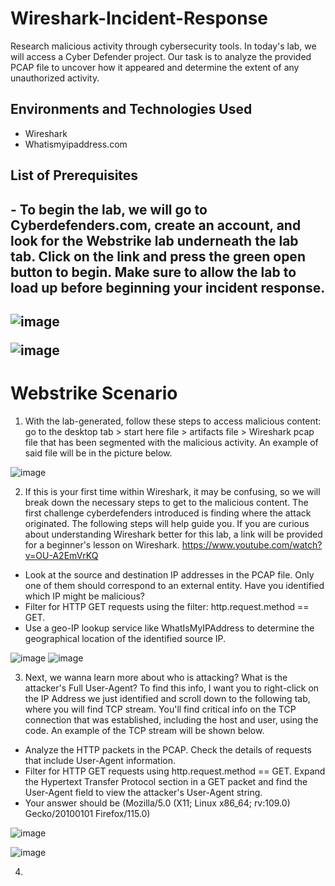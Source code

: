 # Wireshark-Incident-Response
Research malicious activity through cybersecurity tools. In today's lab, we will access a Cyber Defender project. Our task is to analyze the provided PCAP file to uncover how it appeared and determine the extent of any unauthorized activity.
<h2>Environments and Technologies Used</h2>

- Wireshark
- Whatismyipaddress.com

<h2>List of Prerequisites</h2>
<h2>- To begin the lab, we will go to Cyberdefenders.com, create an account, and look for the Webstrike lab underneath the lab tab. Click on the link and press the green open button to begin. Make sure to allow the lab to load up before beginning your incident response.<h2>

![image](https://github.com/user-attachments/assets/d3cc0dbe-1b6a-4dab-9573-1c5fc510a720)

![image](https://github.com/user-attachments/assets/13361b9a-ad7e-4419-93d0-f2993658045c)


# Webstrike Scenario
1. With the lab-generated, follow these steps to access malicious content: go to the desktop tab > start here file > artifacts file > Wireshark pcap file that has been segmented with the malicious activity. An example of said file will be in the picture below.

![image](https://github.com/user-attachments/assets/ef853647-12d9-406c-9e7c-4f2290e99138)


2. If this is your first time within Wireshark, it may be confusing, so we will break down the necessary steps to get to the malicious content. The first challenge cyberdefenders introduced is finding where the attack originated. The following steps will help guide you. If you are curious about understanding Wireshark better for this lab, a link will be provided for a beginner's lesson on Wireshark.
   https://www.youtube.com/watch?v=OU-A2EmVrKQ

- Look at the source and destination IP addresses in the PCAP file. Only one of them should correspond to an external entity. Have you identified which IP might be malicious?
- Filter for HTTP GET requests using the filter: http.request.method == GET.
- Use a geo-IP lookup service like WhatIsMyIPAddress to determine the geographical location of the identified source IP.

![image](https://github.com/user-attachments/assets/de594829-1db5-4595-913a-1dc8b6ce08f6)
![image](https://github.com/user-attachments/assets/fd5fbdb0-faba-45dc-a795-6e6a8919fe1b)

3. Next, we wanna learn more about who is attacking? What is the attacker's Full User-Agent? To find this info, I want you to right-click on the IP Address we just identified and scroll down to the following tab, where you will find TCP stream. You'll find critical info on the TCP connection that was established, including the host and user, using the code. An example of the TCP stream will be shown below.

- Analyze the HTTP packets in the PCAP. Check the details of requests that include User-Agent information.
- Filter for HTTP GET requests using http.request.method == GET. Expand the Hypertext Transfer Protocol section in a GET packet and find the User-Agent field to view the attacker's User-Agent string.
- Your answer should be (Mozilla/5.0 (X11; Linux x86_64; rv:109.0) Gecko/20100101 Firefox/115.0)


![image](https://github.com/user-attachments/assets/403b82bc-dd83-46e1-a4ec-582d9e84ff8c)

![image](https://github.com/user-attachments/assets/d6579564-8dc7-4a27-8630-19b6542e5e17)


4. 
